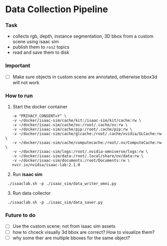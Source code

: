 # Data Collection Pipeline

### Task
- collects rgb, depth, instance segmentation, 3D bbox from a custom scene using isaac sim
- publish them to `ros2` topics
- read and save them to disk 


### Important
- [ ] Make sure objects in custom scene are annotated, otherwise bbox3d will not work

### How to run
1. Start the docker container
```docker run --name isaac-lab --entrypoint bash -it --gpus all -e "ACCEPT_EULA=Y" --rm --network=host \
   -e "PRIVACY_CONSENT=Y" \
   -v ~/docker/isaac-sim/cache/kit:/isaac-sim/kit/cache:rw \
   -v ~/docker/isaac-sim/cache/ov:/root/.cache/ov:rw \
   -v ~/docker/isaac-sim/cache/pip:/root/.cache/pip:rw \
   -v ~/docker/isaac-sim/cache/glcache:/root/.cache/nvidia/GLCache:rw \
   -v ~/docker/isaac-sim/cache/computecache:/root/.nv/ComputeCache:rw \
   -v ~/docker/isaac-sim/logs:/root/.nvidia-omniverse/logs:rw \
   -v ~/docker/isaac-sim/data:/root/.local/share/ov/data:rw \
   -v ~/docker/isaac-sim/documents:/root/Documents:rw \
   nvcr.io/nvidia/isaac-lab:2.1.0
   ```
2. Run **isaac sim**
```
 ./isaaclab.sh -p ./isaac_sim/data_writer_omni.py
```
3. Run data collector
```
 ./isaaclab.sh -p ./isaac_sim/data_saver.py
```

### Future to do
- [ ] Use the custom scene; not from isaac sim assets
- [ ] how to chceck visually 3d bbox are correct? How to visualize them?
- [ ] why some ther are multiple bboxes for the same object?